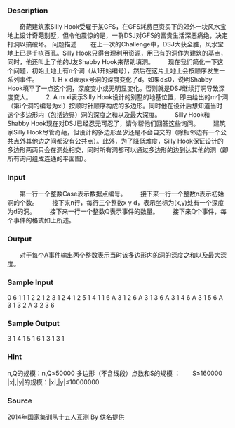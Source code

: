 
### Description
　　奇葩建筑家Silly Hook受雇于某GFS，在GFS耗费巨资买下的郊外一块风水宝地上设计奇葩别墅，但令他震惊的是，一群DSJ对GFS的富贵生活深恶痛绝，决定打洞以搞破坏。
问题描述
　　在上一次的Challenge中，DSJ大获全胜，风水宝地上已是千疮百孔。Silly Hook只得合理利用资源，用已有的洞作为建筑的基点，同时，他还叫上了他的J友Shabby Hook来帮助填洞。
　　现在我们简化一下这个问题，初始土地上有n个洞（从1开始编号），然后在这片土地上会按顺序发生一系列事件。
　　1. H x d表示x号洞的深度变化了d。如果d≤0，说明Shabby Hook填平了一点这个洞，深度变小或无明显变化。否则就是DSJ继续打洞导致深度变大。
　　2. A m xi表示Silly Hook设计的别墅的地基位置，即由给出的m个洞（第i个洞的编号为xi）按顺时针顺序构成的多边形。同时他在设计后想知道当时这个多边形内（包括边界）洞的深度之和以及最大深度。
　　Silly Hook和Shabby Hook现在对DSJ已经忍无可忍了，请你帮他们回答这些询问。
　　建筑家Silly Hook尽管奇葩，但设计的多边形至少还是不会自交的（除相邻边有一个公共点外其他边之间都没有公共点）。此外，为了降低难度，Silly Hook保证设计的多边形两两只会在洞处相交，同时所有洞都可以通过多边形的边到达其他的洞（即所有询问组成连通的平面图）。

### Input
　　第一行一个整数Case表示数据点编号。
　　接下来一行一个整数n表示初始洞的个数。
　　接下来n行，每行三个整数x y d，表示坐标为(x,y)处有一个深度为d的洞。
　　接下来一行一个整数Q表示事件的数量。
　　接下来Q个事件，每个事件的格式如上所述。

### Output
　　对于每个A事件输出两个整数表示当时该多边形内的洞的深度之和以及最大深度。

### Sample Input
0
6
1 1 1
2 2 1
2 3 1
2 4 1
2 5 1
4 1 1
6
A 3 1 2 6
A 3 1 3 6
A 3 1 4 6
A 3 1 5 6
A 3 1 3 2
A 3 2 3 6

### Sample Output
3 1
4 1
5 1
6 1
3 1
3 1
### Hint
n,Q的规模：n,Q≤50000
多边形（不含线段）点数和S的规模 ：       S≤160000 
|x|,|y|的规模：|x|,|y|≤10000000
### Source
2014年国家集训队十五人互测 By 佚名提供